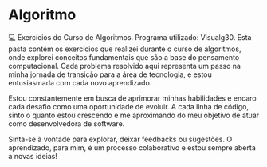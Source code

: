 # Algoritmo
💻 Exercícios do Curso de Algoritmos.
Programa utilizado: Visualg30.
Esta pasta contém os exercícios que realizei durante o curso de algoritmos, onde explorei conceitos fundamentais que são a base do pensamento computacional. Cada problema resolvido aqui representa um passo na minha jornada de transição para a área de tecnologia, e estou entusiasmada com cada novo aprendizado.

Estou constantemente em busca de aprimorar minhas habilidades e encaro cada desafio como uma oportunidade de evoluir. A cada linha de código, sinto o quanto estou crescendo e me aproximando do meu objetivo de atuar como desenvolvedora de software.

Sinta-se à vontade para explorar, deixar feedbacks ou sugestões. O aprendizado, para mim, é um processo colaborativo e estou sempre aberta a novas ideias!
